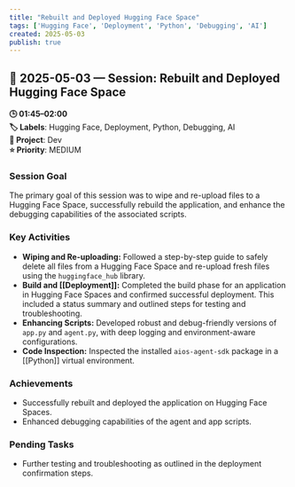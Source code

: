 ```yaml
---
title: "Rebuilt and Deployed Hugging Face Space"
tags: ['Hugging Face', 'Deployment', 'Python', 'Debugging', 'AI']
created: 2025-05-03
publish: true
---
```


## 📅 2025-05-03 — Session: Rebuilt and Deployed Hugging Face Space

**🕒 01:45–02:00**  
**🏷️ Labels**: Hugging Face, Deployment, Python, Debugging, AI  
**📂 Project**: Dev  
**⭐ Priority**: MEDIUM  


### Session Goal
The primary goal of this session was to wipe and re-upload files to a Hugging Face Space, successfully rebuild the application, and enhance the debugging capabilities of the associated scripts.

### Key Activities
- **Wiping and Re-uploading:** Followed a step-by-step guide to safely delete all files from a Hugging Face Space and re-upload fresh files using the `huggingface_hub` library.
- **Build and [[Deployment]]:** Completed the build phase for an application in Hugging Face Spaces and confirmed successful deployment. This included a status summary and outlined steps for testing and troubleshooting.
- **Enhancing Scripts:** Developed robust and debug-friendly versions of `app.py` and `agent.py`, with deep logging and environment-aware configurations.
- **Code Inspection:** Inspected the installed `aios-agent-sdk` package in a [[Python]] virtual environment.

### Achievements
- Successfully rebuilt and deployed the application on Hugging Face Spaces.
- Enhanced debugging capabilities of the agent and app scripts.

### Pending Tasks
- Further testing and troubleshooting as outlined in the deployment confirmation steps.
